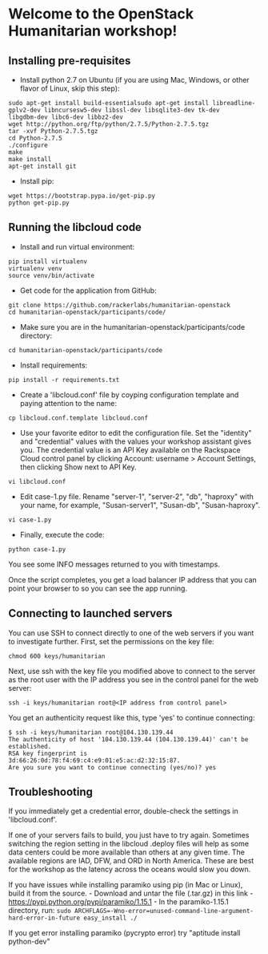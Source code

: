 Welcome to the OpenStack Humanitarian workshop!
===============================================

Installing pre-requisites
-------------------------

+ Install python 2.7 on Ubuntu (if you are using Mac, Windows, or other flavor of Linux, skip this step):
```
sudo apt-get install build-essentialsudo apt-get install libreadline-gplv2-dev libncursesw5-dev libssl-dev libsqlite3-dev tk-dev
libgdbm-dev libc6-dev libbz2-dev
wget http://python.org/ftp/python/2.7.5/Python-2.7.5.tgz
tar -xvf Python-2.7.5.tgz
cd Python-2.7.5
./configure
make
make install
apt-get install git
```
+ Install pip:
```
wget https://bootstrap.pypa.io/get-pip.py
python get-pip.py
```

Running the libcloud code
-------------------------

+ Install and run virtual environment:
```
pip install virtualenv
virtualenv venv
source venv/bin/activate
```
+ Get code for the application from GitHub:
```
git clone https://github.com/rackerlabs/humanitarian-openstack
cd humanitarian-openstack/participants/code/
```
+ Make sure you are in the humanitarian-openstack/participants/code directory:
```
cd humanitarian-openstack/participants/code
```
+ Install requirements:
```
pip install -r requirements.txt
```
+ Create a 'libcloud.conf' file by coyping configuration template and paying attention to the name:
```
cp libcloud.conf.template libcloud.conf
```
+ Use your favorite editor to edit the configuration file. Set the "identity" and "credential" values with the values your workshop assistant gives you. The credential value is an API Key available on the Rackspace Cloud control panel by clicking Account: username > Account Settings, then clicking Show next to API Key.
```
vi libcloud.conf
```
+ Edit case-1.py file. Rename "server-1", "server-2", "db", "haproxy" with your name, for example, "Susan-server1", "Susan-db", "Susan-haproxy".
```
vi case-1.py
```
+ Finally, execute the code:
```
python case-1.py
```

You see some INFO messages returned to you with timestamps.

Once the script completes, you get a load balancer IP address that you can point your browser to so you can see the app running.


Connecting to launched servers
------------------------------

You can use SSH to connect directly to one of the web servers if you want to investigate further. First, set the permissions on the key file:
```
chmod 600 keys/humanitarian
```

Next, use ssh with the key file you modified above to connect to the server as the root user with the IP address you see in the control panel for the web server:
```
ssh -i keys/humanitarian root@<IP address from control panel>
```

You get an authenticity request like this, type 'yes' to continue connecting:
```
$ ssh -i keys/humanitarian root@104.130.139.44
The authenticity of host '104.130.139.44 (104.130.139.44)' can't be established.
RSA key fingerprint is 3d:66:26:0d:78:f4:69:c4:e9:01:e5:ac:d2:32:15:87.
Are you sure you want to continue connecting (yes/no)? yes
```


Troubleshooting
---------------

If you immediately get a credential error, double-check the settings in 'libcloud.conf'. 

If one of your servers fails to build, you just have to try again. Sometimes switching the region setting in the libcloud .deploy files will help as some data centers could be more available than others at any given time. The available regions are IAD, DFW, and ORD in North America. These are best for the workshop as the latency across the oceans would slow you down.

If you have issues while installing paramiko using pip (in Mac or Linux), build it from the source.
	- Download and untar the file (.tar.gz) in this link - https://pypi.python.org/pypi/paramiko/1.15.1
	- In the paramiko-1.15.1 directory, run:
	  ```
	  sudo ARCHFLAGS=-Wno-error=unused-command-line-argument-hard-error-in-future easy_install ./
	  ```


If you get error installing paramiko (pycrypto error) try  "aptitude install python-dev"

